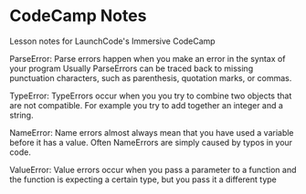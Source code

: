 # CodeCamp Notes

Lesson notes for LaunchCode's Immersive CodeCamp

ParseError: Parse errors happen when you make an error in the syntax of your program
Usually ParseErrors can be traced back to missing punctuation characters, such as parenthesis, quotation marks, or commas. 

TypeError: TypeErrors occur when you you try to combine two objects that are not compatible. 
For example you try to add together an integer and a string. 

NameError:  Name errors almost always mean that you have used a variable before it has a value. Often NameErrors are simply caused by typos in your code.

ValueError: Value errors occur when you pass a parameter to a function and the function is expecting a certain type, but you pass it a different type